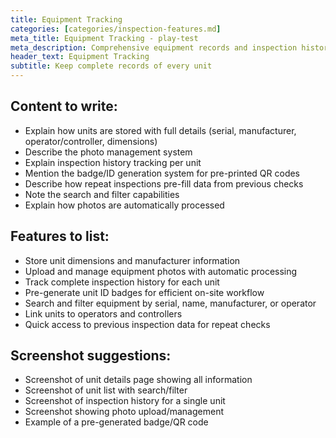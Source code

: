 ```yaml
---
title: Equipment Tracking
categories: [categories/inspection-features.md]
meta_title: Equipment Tracking - play-test
meta_description: Comprehensive equipment records and inspection history
header_text: Equipment Tracking
subtitle: Keep complete records of every unit
---
```


<!-- WRITE: Main content about equipment tracking -->

## Content to write:

- Explain how units are stored with full details (serial, manufacturer, operator/controller, dimensions)
- Describe the photo management system
- Explain inspection history tracking per unit
- Mention the badge/ID generation system for pre-printed QR codes
- Describe how repeat inspections pre-fill data from previous checks
- Note the search and filter capabilities
- Explain how photos are automatically processed

## Features to list:

- Store unit dimensions and manufacturer information
- Upload and manage equipment photos with automatic processing
- Track complete inspection history for each unit
- Pre-generate unit ID badges for efficient on-site workflow
- Search and filter equipment by serial, name, manufacturer, or operator
- Link units to operators and controllers
- Quick access to previous inspection data for repeat checks

## Screenshot suggestions:

- Screenshot of unit details page showing all information
- Screenshot of unit list with search/filter
- Screenshot of inspection history for a single unit
- Screenshot showing photo upload/management
- Example of a pre-generated badge/QR code
